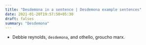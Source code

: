 ```yaml
---
title: "Desdemona in a sentence | Desdemona example sentences"
date: 2021-01-20T19:57:50+05:30
draft: falses
summary: "Desdemona"
---
```

- Debbie reynolds, `desdemona`, and othello, groucho marx.
                 
